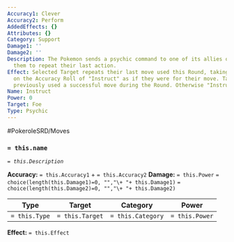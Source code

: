 ```yaml
---
Accuracy1: Clever
Accuracy2: Perform
AddedEffects: {}
Attributes: {}
Category: Support
Damage1: ''
Damage2: ''
Description: The Pokemon sends a psychic command to one of its allies or foes to enable
  them to repeat their last action.
Effect: Selected Target repeats their last move used this Round, taking the successes
  on the Accuracy Roll of "Instruct" as if they were for their move. Target must have
  previously used a successful move during the Round. Otherwise "Instruct" will fail.
Name: Instruct
Power: 0
Target: Foe
Type: Psychic
---
```


#PokeroleSRD/Moves

### `= this.name` 
*`= this.Description`*

**Accuracy:** `= this.Accuracy1` + `= this.Accuracy2`
**Damage:** `= this.Power` `= choice(length(this.Damage1)=0, "","\+ "+ this.Damage1)` `= choice(length(this.Damage2)=0, "","\+ "+ this.Damage2)`

| Type          | Target          | Category          | Power          |
| ------------- | --------------- | ----------------  | -------------- |
| `= this.Type` | `= this.Target` | `= this.Category` | `= this.Power` | 

**Effect:** `= this.Effect`